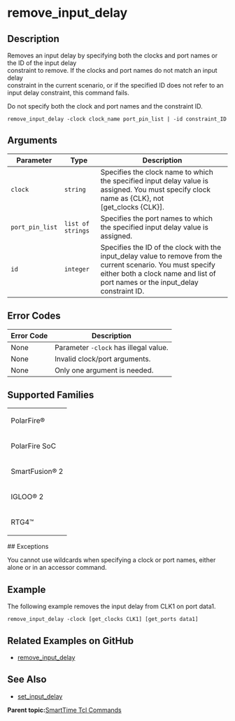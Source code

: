 # remove\_input\_delay

## Description

Removes an input delay by specifying both the clocks and port names or the ID of the input delay<br /> constraint to remove. If the clocks and port names do not match an input delay<br /> constraint in the current scenario, or if the specified ID does not refer to an<br /> input delay constraint, this command fails.

Do not specify both the clock and port names and the constraint ID.

```
remove_input_delay -clock clock_name port_pin_list | -id constraint_ID
```

## Arguments

|Parameter|Type|Description|
|---------|----|-----------|
|`clock`|`string`|Specifies the clock name to which the specified input delay value is assigned. You must specify clock name as \{CLK\}, not<br /> \[get\_clocks \{CLK\}\].|
|`port_pin_list`|`list of strings`|Specifies the port names to which the specified input delay value is assigned.|
|`id`|`integer`|Specifies the ID of the clock with the input\_delay value to remove from the current scenario. You must specify either both a clock name and list of port names or the input\_delay constraint ID.|

## Error Codes

|Error Code|Description|
|----------|-----------|
|None|Parameter `-clock` has illegal value.|
|None|Invalid clock/port arguments.|
|None|Only one argument is needed.|

## Supported Families

<table id="GUID-56F9E300-6CAB-48D0-9D92-B4EC8F62D904"><tbody><tr><td>

PolarFire®

</td></tr><tr><td>

PolarFire SoC

</td></tr><tr><td>

SmartFusion® 2

</td></tr><tr><td>

IGLOO® 2

</td></tr><tr><td>

RTG4™

</td></tr></tbody>
</table>## Exceptions

You cannot use wildcards when specifying a clock or port names, either alone or in an accessor command.

## Example

The following example removes the input delay from CLK1 on port data1.

```
remove_input_delay -clock [get_clocks CLK1] [get_ports data1]
```

## Related Examples on GitHub

-   [remove\_input\_delay](https://github.com/MicrochipTech/Libero-SoC-Design-Suite-Tcl-Examples/tree/basic_tcl_examples/SmartTime/remove_input_delay)

## See Also

-   [set\_input\_delay](GUID-12FAC9A3-79DE-4CC8-8B3C-132B48D04A77.md)

**Parent topic:**[SmartTime Tcl Commands](GUID-96623DD0-9D90-4AFA-90C3-B2BAEEE15670.md)

